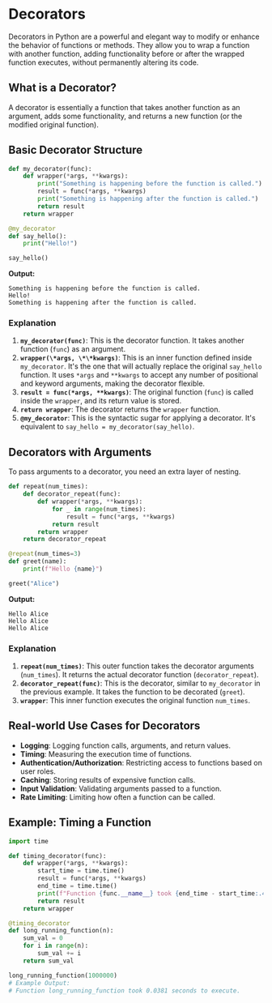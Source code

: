 # Decorators

Decorators in Python are a powerful and elegant way to modify or enhance the behavior of functions or methods. They allow you to wrap a function with another function, adding functionality before or after the wrapped function executes, without permanently altering its code.

## What is a Decorator?

A decorator is essentially a function that takes another function as an argument, adds some functionality, and returns a new function (or the modified original function).

## Basic Decorator Structure

```python
def my_decorator(func):
    def wrapper(*args, **kwargs):
        print("Something is happening before the function is called.")
        result = func(*args, **kwargs)
        print("Something is happening after the function is called.")
        return result
    return wrapper

@my_decorator
def say_hello():
    print("Hello!")

say_hello()
```

**Output:**
```
Something is happening before the function is called.
Hello!
Something is happening after the function is called.
```

### Explanation

1.  **`my_decorator(func)`**: This is the decorator function. It takes another function (`func`) as an argument.
2.  **`wrapper(\*args, \*\*kwargs)`**: This is an inner function defined inside `my_decorator`. It\'s the one that will actually replace the original `say_hello` function. It uses `*args` and `**kwargs` to accept any number of positional and keyword arguments, making the decorator flexible.
3.  **`result = func(*args, **kwargs)`**: The original function (`func`) is called inside the `wrapper`, and its return value is stored.
4.  **`return wrapper`**: The decorator returns the `wrapper` function.
5.  **`@my_decorator`**: This is the syntactic sugar for applying a decorator. It\'s equivalent to `say_hello = my_decorator(say_hello)`.

## Decorators with Arguments

To pass arguments to a decorator, you need an extra layer of nesting.

```python
def repeat(num_times):
    def decorator_repeat(func):
        def wrapper(*args, **kwargs):
            for _ in range(num_times):
                result = func(*args, **kwargs)
            return result
        return wrapper
    return decorator_repeat

@repeat(num_times=3)
def greet(name):
    print(f"Hello {name}")

greet("Alice")
```

**Output:**
```
Hello Alice
Hello Alice
Hello Alice
```

### Explanation

1.  **`repeat(num_times)`**: This outer function takes the decorator arguments (`num_times`). It returns the actual decorator function (`decorator_repeat`).
2.  **`decorator_repeat(func)`**: This is the decorator, similar to `my_decorator` in the previous example. It takes the function to be decorated (`greet`).
3.  **`wrapper`**: This inner function executes the original function `num_times`.

## Real-world Use Cases for Decorators

*   **Logging**: Logging function calls, arguments, and return values.
*   **Timing**: Measuring the execution time of functions.
*   **Authentication/Authorization**: Restricting access to functions based on user roles.
*   **Caching**: Storing results of expensive function calls.
*   **Input Validation**: Validating arguments passed to a function.
*   **Rate Limiting**: Limiting how often a function can be called.

## Example: Timing a Function

```python
import time

def timing_decorator(func):
    def wrapper(*args, **kwargs):
        start_time = time.time()
        result = func(*args, **kwargs)
        end_time = time.time()
        print(f"Function {func.__name__} took {end_time - start_time:.4f} seconds to execute.")
        return result
    return wrapper

@timing_decorator
def long_running_function(n):
    sum_val = 0
    for i in range(n):
        sum_val += i
    return sum_val

long_running_function(1000000)
# Example Output:
# Function long_running_function took 0.0381 seconds to execute.
```